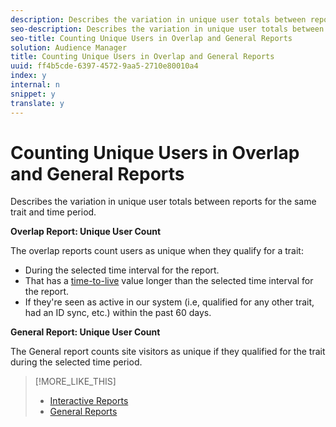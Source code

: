 ```yaml
---
description: Describes the variation in unique user totals between reports for the same trait and time period.
seo-description: Describes the variation in unique user totals between reports for the same trait and time period.
seo-title: Counting Unique Users in Overlap and General Reports
solution: Audience Manager
title: Counting Unique Users in Overlap and General Reports
uuid: ff4b5cde-6397-4572-9aa5-2710e80010a4
index: y
internal: n
snippet: y
translate: y
---
```


# Counting Unique Users in Overlap and General Reports

Describes the variation in unique user totals between reports for the same trait and time period.

<!-- c_unique_user_counts.xml -->

**Overlap Report: Unique User Count**

The overlap reports count users as unique when they qualify for a trait:

* During the selected time interval for the report. 
* That has a [time-to-live](../c_features/traits/segment-ttl-explained.md#concept_2F85D4E738754EF387328A9754E125B3) value longer than the selected time interval for the report. 
* If they're seen as active in our system (i.e, qualified for any other trait, had an ID sync, etc.) within the past 60 days.

**General Report: Unique User Count**

The General report counts site visitors as unique if they qualified for the trait during the selected time period. 

>[!MORE_LIKE_THIS]
>
>* [Interactive Reports](dynamic-reports.md#concept_88ADC775F1E9458582A3285B29B76A46)
>* [General Reports](general-reports.md#concept_E4686B9B4BE54DFE9599E0868224E027)
